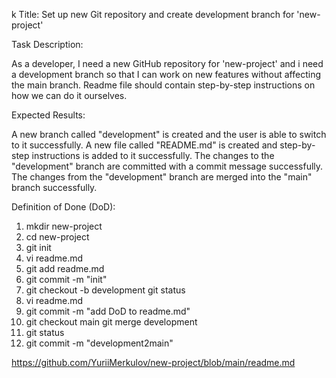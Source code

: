 k Title: Set up new Git repository and create development branch for 'new-project'

Task Description:

As a developer, I need a new GitHub repository for 'new-project' and i need a development branch so that I can work on new features without affecting the main branch. 
Readme file should contain step-by-step instructions on how we can do it ourselves.

Expected Results:

A new branch called "development" is created and the user is able to switch to it successfully.
A new file called "README.md" is created and step-by-step instructions is added to it successfully.
The changes to the "development" branch are committed with a commit message successfully.
The changes from the "development" branch are merged into the "main" branch successfully.

Definition of Done (DoD):
1. mkdir new-project
2. cd new-project
3. git init
4. vi readme.md
5. git add readme.md
6. git commit -m "init"
7. git checkout -b development
git status
8. vi readme.md
9. git commit -m "add DoD to readme.md"
10. git checkout main
git merge development
11. git status
12. git commit -m "development2main"

https://github.com/YuriiMerkulov/new-project/blob/main/readme.md
